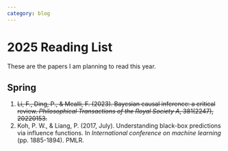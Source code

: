 ```yaml
---
category: blog
---
```


# 2025 Reading List

These are the papers I am planning to read this year.

## Spring

1. ~~Li, F., Ding, P., \& Mealli, F. (2023). Bayesian causal inference: a critical review. *Philosophical Transactions of the Royal Society A*, 381(2247), 20220153.~~
2. Koh, P. W., \& Liang, P. (2017, July). Understanding black-box predictions via influence functions. In *International conference on machine learning* (pp. 1885-1894). PMLR.